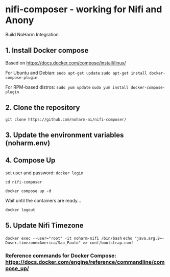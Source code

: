 # nifi-composer - working for Nifi and Anony
Build NoHarm Integration

## 1. Install Docker compose 
Based on https://docs.docker.com/compose/install/linux/

For Ubuntu and Debian:
```sudo apt-get update```
```sudo apt-get install docker-compose-plugin```

For RPM-based distros:
```sudo yum update```
```sudo yum install docker-compose-plugin```

## 2. Clone the repository
```git clone https://github.com/noharm-ai/nifi-composer/ ```

## 3. Update the environment variables (noharm.env)

## 4. Compose Up

set user and password:
```docker login ```

```cd nifi-composer ```

```docker compose up -d```

Wait until the containers are ready...

```docker logout```

## 5. Update Nifi Timezone
```docker exec --user="root" -it noharm-nifi /bin/bash``` 
```echo "java.arg.8=-Duser.timezone=America/Sao_Paulo" >> conf/bootstrap.conf```


### Reference commands for Docker Compose: https://docs.docker.com/engine/reference/commandline/compose_up/
